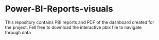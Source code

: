 # Power-BI-Reports-visuals
This repository contains PBI reports and PDF of the dashboard created for the project. Fell free to download the interactive pbix file to navigate through data 
